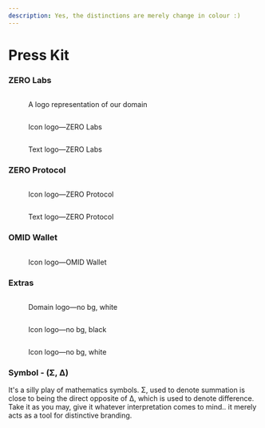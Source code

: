 ```yaml
---
description: Yes, the distinctions are merely change in colour :)
---
```


# Press Kit

### ZERO Labs

<figure><img src="../../.gitbook/assets/logo-banner.png" alt=""><figcaption><p>A logo representation of our domain</p></figcaption></figure>

<figure><img src="../../.gitbook/assets/logo-icon (1).png" alt=""><figcaption><p>Icon logo—ZERO Labs</p></figcaption></figure>

<figure><img src="../../.gitbook/assets/logo-text.png" alt=""><figcaption><p>Text logo—ZERO Labs</p></figcaption></figure>

### ZERO Protocol

<figure><img src="../../.gitbook/assets/logo-icon (2).png" alt=""><figcaption><p>Icon logo—ZERO Protocol</p></figcaption></figure>

<figure><img src="../../.gitbook/assets/logo-bg (1).png" alt=""><figcaption><p>Text logo—ZERO Protocol</p></figcaption></figure>

### OMID Wallet

<figure><img src="../../.gitbook/assets/icon.png" alt=""><figcaption><p>Icon logo—OMID Wallet</p></figcaption></figure>

### Extras

<figure><img src="../../.gitbook/assets/iconxtext2 (1).png" alt=""><figcaption><p>Domain logo—no bg, white</p></figcaption></figure>

<figure><img src="../../.gitbook/assets/logo-icon-black-no-bg.png" alt=""><figcaption><p>Icon logo—no bg, black</p></figcaption></figure>

<figure><img src="../../.gitbook/assets/logo-icon-no-bg.png" alt=""><figcaption><p>Icon logo—no bg, white</p></figcaption></figure>

### Symbol - (Σ, ∆)

It's a silly play of mathematics symbols. Σ, used to denote summation is close to being the direct opposite of ∆, which is used to denote difference. Take it as you may, give it whatever interpretation comes to mind.. it merely acts as a tool for distinctive branding.
